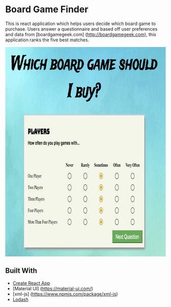 # Board Game Finder

This is react application which helps users decide which board game to purchase.
Users answer a questionnaire and based off user preferences and data from
[boardgamegeek.com] (http://boardgamegeek.com), this application ranks the five best matches.

<img src='screenshot1.png' width='854px' height='656px'/>

## Built With

* [Create React App](https://github.com/facebookincubator/create-react-app)
* [Material UI] (https://material-ui.com/)
* [xml-js] (https://www.npmjs.com/package/xml-js)
* [Lodash](https://lodash.com//)
